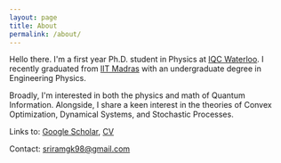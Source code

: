 ```yaml
---
layout: page
title: About
permalink: /about/
---
```


Hello there. I'm a first year Ph.D. student in Physics at [IQC Waterloo](https://uwaterloo.ca/institute-for-quantum-computing/). I recently graduated from [IIT Madras](https://www.iitm.ac.in/) with an undergraduate degree in Engineering Physics.

Broadly, I'm interested in both the physics and math of Quantum Information. Alongside, I share a keen interest in the theories of Convex Optimization, Dynamical Systems, and Stochastic Processes.

Links to: [Google Scholar](https://scholar.google.com/citations?user=d9-T--sAAAAJ&hl=en), [CV](https://sriramgkn.github.io/docs/CV_detailed_ram.pdf) <!--, [detailed CV](https://sriramgkn.github.io/docs/CV_detailed_ram.pdf)-->

Contact: [sriramgk98@gmail.com](mailto:sriramgk98@gmail.com)

<!-- ![Image of Sriram](https://raw.githubusercontent.com/SriramGkn/sriramgkn.github.io/master/images/Outside_Godav.jpeg)
Outside my hostel at IITM! The COVID-19 pandemic forced us out of this beautiful campus with little notice. -->
